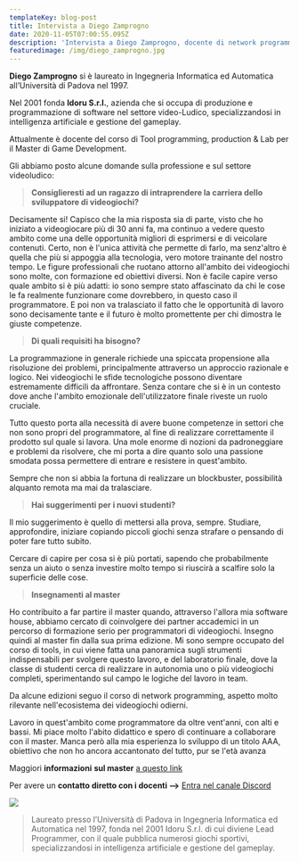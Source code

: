 ```yaml
---
templateKey: blog-post
title: Intervista a Diego Zamprogno
date: 2020-11-05T07:00:55.095Z
description: 'Intervista a Diego Zamprogno, docente di network programming al Master'
featuredimage: /img/diego_zamprogno.jpg
---
```

**Diego Zamprogno** si è laureato in Ingegneria Informatica ed Automatica all’Università di Padova nel 1997. 

Nel 2001 fonda **Idoru S.r.l.**,  azienda che si occupa di produzione e programmazione di software nel settore video-Ludico, specializzandosi in intelligenza artificiale e gestione del gameplay. 

Attualmente è docente del corso di Tool programming, production & Lab per il Master di Game Development. 

Gli abbiamo posto alcune domande sulla professione e sul settore videoludico:

> **Consiglieresti ad un ragazzo di intraprendere la carriera dello sviluppatore di videogiochi?**

Decisamente si! Capisco che la mia risposta sia di parte, visto che ho iniziato a videogiocare più di 30 anni fa, ma continuo a vedere questo ambito come una delle opportunità migliori di esprimersi e di veicolare contenuti. Certo, non è l'unica attività che permette di farlo, ma senz'altro è quella che più si appoggia alla tecnologia, vero motore trainante del nostro tempo. Le figure professionali che ruotano attorno all'ambito dei videogiochi sono molte, con formazione ed obiettivi diversi. Non è facile capire verso quale ambito si è più adatti: io sono sempre stato affascinato da chi le cose le fa realmente funzionare come dovrebbero, in questo caso il programmatore. E poi non va tralasciato il fatto che le opportunità di lavoro sono decisamente tante e il futuro è molto promettente per chi dimostra le giuste competenze.

> **Di quali requisiti ha bisogno?**

La programmazione in generale richiede una spiccata propensione alla risoluzione dei problemi, principalmente attraverso un approccio razionale e logico. Nei videogiochi le sfide tecnologiche possono diventare estremamente difficili da affrontare. Senza contare che si è in un contesto dove anche l'ambito emozionale dell'utilizzatore finale riveste un ruolo cruciale. 

Tutto questo porta alla necessità di avere buone competenze in settori che non sono propri del programmatore, al fine di realizzare correttamente il prodotto sul quale si lavora. Una mole enorme di nozioni da padroneggiare e problemi da risolvere, che mi porta a dire quanto solo una passione smodata possa permettere di entrare e resistere in quest'ambito.

Sempre che non si abbia la fortuna di realizzare un blockbuster, possibilità alquanto remota ma mai da tralasciare.

> **Hai suggerimenti per i nuovi studenti?**

Il mio suggerimento è quello di mettersi alla prova, sempre. Studiare, approfondire, iniziare copiando piccoli giochi senza strafare o pensando di poter fare tutto subito.

Cercare di capire per cosa si è più portati, sapendo che probabilmente senza un aiuto o senza investire molto tempo si riuscirà a scalfire solo la superficie delle cose.

> **Insegnamenti al master**

Ho contribuito a far partire il master quando, attraverso l'allora mia software house, abbiamo cercato di coinvolgere dei partner accademici in un percorso di formazione serio per programmatori di videogiochi. Insegno quindi al master fin dalla sua prima edizione. Mi sono sempre occupato del corso di tools, in cui viene fatta una panoramica sugli strumenti indispensabili per svolgere questo lavoro, e del laboratorio finale, dove la classe di studenti cerca di realizzare in autonomia uno o più videogiochi completi, sperimentando sul campo le logiche del lavoro in team.

Da alcune edizioni seguo il corso di network programming, aspetto molto rilevante nell'ecosistema dei videogiochi odierni.

Lavoro in quest'ambito come programmatore da oltre vent'anni, con alti e bassi. Mi piace molto l'abito didattico e spero di continuare a collaborare con il master. Manca però alla mia esperienza lo sviluppo di un titolo AAA, obiettivo che non ho ancora accantonato del tutto, pur se l'età avanza



Maggiori **informazioni** **sul master** [a questo link](https://www.mastergamedev.it/master)

Per avere un **contatto diretto con i docenti -->** [Entra nel canale Discord](https://discord.com/invite/yQpYwqJ)



![](/img/diego_zamprogno.jpg)

> Laureato presso l’Università di Padova in Ingegneria Informatica ed Automatica nel 1997, fonda nel 2001 Idoru S.r.l. di cui diviene Lead Programmer, con il quale pubblica numerosi giochi sportivi, specializzandosi in intelligenza artificiale e gestione del gameplay.
